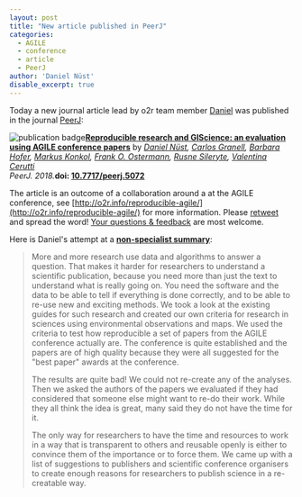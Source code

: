 ```yaml
---
layout: post
title: "New article published in PeerJ"
categories:
  - AGILE
  - conference
  - article
  - PeerJ
author: 'Daniel Nüst'
disable_excerpt: true
---
```


Today a new journal article lead by o2r team member [Daniel](https://nordholmen.net/) was published in the journal [PeerJ](https://peerj.com/):

<img src="https://img.shields.io/badge/article-peer--reviewed-brightgreen.svg" alt="publication badge" class="publicationBadge"><strong><a href="https://doi.org/10.7717/peerj.5072" title="CRIS entry of publication">Reproducible research and GIScience: an evaluation using AGILE conference papers</a></strong> by <i>[Daniel Nüst](https://orcid.org/0000-0002-0024-5046), [Carlos Granell](https://orcid.org/0000-0003-1004-9695), [Barbara Hofer](https://orcid.org/0000-0001-7078-3766), [Markus Konkol](https://orcid.org/0000-0001-6651-0976), [Frank O. Ostermann](https://orcid.org/0000-0002-9317-8291), [Rusne Sileryte](https://orcid.org/0000-0002-8245-3016), [Valentina Cerutti](https://orcid.org/0000-0002-9612-1581)</i>
<br>
<i class="editor">PeerJ. 2018.</i><strong>doi:&nbsp;<a href="https://doi.org/10.7717/peerj.5072">10.7717/peerj.5072</a></strong>

The article is an outcome of a collaboration around a at the AGILE conference, see [http://o2r.info/reproducible-agile/](http://o2r.info/reproducible-agile/) for more information.
Please [retweet](https://twitter.com/f_ostermann/status/1017673264334766080) and spread the word!
[Your questions & feedback](https://peerj.com/articles/5072/#questions) are most welcome.

Here is Daniel's attempt at a **[non-specialist summary](https://twitter.com/Protohedgehog/status/949315968903376896)**:

> More and more research use data and algorithms to answer a question.
> That makes it harder for researchers to understand a scientific publication, because you need more than just the text to understand what is really going on.
> You need the software and the data to be able to tell if everything is done correctly, and to be able to re-use new and exciting methods.
> We took a look at the existing guides for such research and created our own criteria for research in sciences using environmental observations and maps.
> We used the criteria to test how reproducible a set of papers from the AGILE conference actually are.
> The conference is quite established and the papers are of high quality because they were all suggested for the "best paper" awards at the conference.
>
> The results are quite bad!
> We could not re-create any of the analyses.
> Then we asked the authors of the papers we evaluated if they had considered that someone else might want to re-do their work.
> While they all think the idea is great, many said they do not have the time for it.
>
> The only way for researchers to have the time and resources to work in a way that is transparent to others and reusable openly is either to convince them of the importance or to force them.
> We came up with a list of suggestions to publishers and scientific conference organisers to create enough reasons for researchers to publish science in a re-creatable way.
